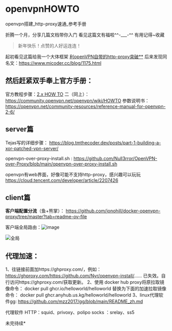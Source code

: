 # openvpnHOWTO
openvpn搭建_http-proxy速通_参考手册

折腾一个月，分享几篇文档带你入门
看见这篇文有福啦^^-___-^^
有用记得~收藏
> 新年快乐！点赞的人好运连连！


起初看见这篇给我一个大体框架
[利openVPN自带的http-proxy突破**](https://www.yjlink.cc/?id=1175)
后来发现同名文：https://www.micoder.cc/blog/1175.html


## 然后赶紧双手奉上官方手册：

官方教程步骤：[2.x HOW TO](https://openvpn.net/community-resources/how-to/#installing-openvpn)
二（同上）：https://community.openvpn.net/openvpn/wiki/HOWTO
参数说明书：https://openvpn.net/community-resources/reference-manual-for-openvpn-2-6/

## server篇
Tejas写的详细步骤：
https://blog.tmthecoder.dev/posts/part-1-building-a-xor-patched-vpn-server/

openvpn-over-proxy-install.sh :
https://github.com/Null3rror/OpenVPN-over-Proxy/blob/main/openvpn-over-proxy-install.sh

openvpn有web界面，好像可能不支持http-proxy，感兴趣可以玩玩
https://cloud.tencent.com/developer/article/2207426

## client篇
**客户端配置分流**（鱼+熊掌）：
https://github.com/jonohill/docker-openvpn-proxy/tree/master?tab=readme-ov-file

客户端全局路由：![image](https://github.com/user-attachments/assets/f22615a4-1592-40df-aebd-ae8549c17aed)

![全局](https://i-blog.csdnimg.cn/direct/9317effd05bb42f8b100fc978534e970.png)

## 代理加速：
1、往链接前面加https://ghproxy.com/，例如：
https://ghproxy.com/https://github.com/Nyr/openvpn-install/......
已失效。自行访问https://ghproxy.com/获取更新。
2、使用 docker hub proxy将原拉取镜像命令：
docker pull ghcr.io/helloworld/helloworld
替换为下面的加速拉取镜像命令：
docker pull ghcr.anyhub.us.kg/helloworld/helloworld
3、linux代理软件gg:
https://github.com/mzz2017/gg/blob/main/README_zh.md

代理软件
HTTP：squid、privoxy、polipo
socks ：srelay、ss5


未完待续*
